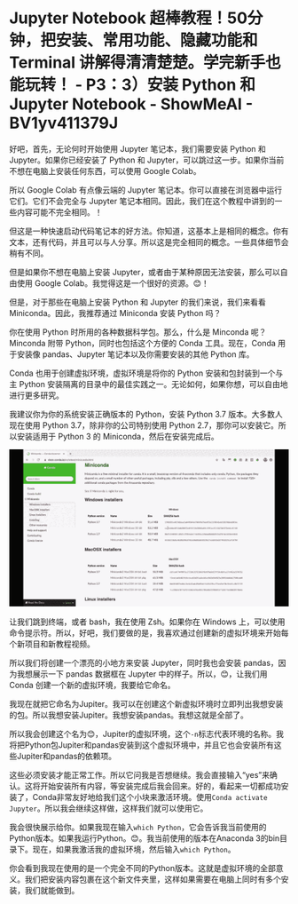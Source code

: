# Jupyter Notebook 超棒教程！50分钟，把安装、常用功能、隐藏功能和 Terminal 讲解得清清楚楚。学完新手也能玩转！ - P3：3）安装 Python 和 Jupyter Notebook - ShowMeAI - BV1yv411379J

好吧，首先，无论何时开始使用 Jupyter 笔记本，我们需要安装 Python 和 Jupyter。如果你已经安装了 Python 和 Jupyter，可以跳过这一步。如果你当前不想在电脑上安装任何东西，可以使用 Google Colab。

所以 Google Colab 有点像云端的 Jupyter 笔记本。你可以直接在浏览器中运行它们。它们不会完全与 Jupyter 笔记本相同。因此，我们在这个教程中讲到的一些内容可能不完全相同。！[](img/24269f09b2e2abd266b25b0fac109bf2_1.png)

但这是一种快速启动代码笔记本的好方法。你知道，这基本上是相同的概念。你有文本，还有代码，并且可以与人分享。所以这是完全相同的概念。一些具体细节会稍有不同。

但是如果你不想在电脑上安装 Jupyter，或者由于某种原因无法安装，那么可以自由使用 Google Colab。我觉得这是一个很好的资源。😊！[](img/24269f09b2e2abd266b25b0fac109bf2_3.png)

但是，对于那些在电脑上安装 Python 和 Jupyter 的我们来说，我们来看看 Miniconda。因此，我推荐通过 Miniconda 安装 Python 吗？

你在使用 Python 时所用的各种数据科学包。那么，什么是 Minconda 呢？Minconda 附带 Python，同时也包括这个方便的 Conda 工具。现在，Conda 用于安装像 pandas、Jupyter 笔记本以及你需要安装的其他 Python 库。

Conda 也用于创建虚拟环境，虚拟环境是将你的 Python 安装和包封装到一个与主 Python 安装隔离的目录中的最佳实践之一。无论如何，如果你想，可以自由地进行更多研究。

我建议你为你的系统安装正确版本的 Python，安装 Python 3.7 版本。大多数人现在使用 Python 3.7，除非你的公司特别使用 Python 2.7，那你可以安装它。所以安装适用于 Python 3 的 Miniconda，然后在安装完成后。

![](img/24269f09b2e2abd266b25b0fac109bf2_5.png)

让我们跳到终端，或者 bash，我在使用 Zsh。如果你在 Windows 上，可以使用命令提示符。所以，好吧，我们要做的是，我喜欢通过创建新的虚拟环境来开始每个新项目和新教程视频。

所以我们将创建一个漂亮的小地方来安装 Jupyter，同时我也会安装 pandas，因为我想展示一下 pandas 数据框在 Jupyter 中的样子。所以，😊，让我们用 Conda 创建一个新的虚拟环境，我要给它命名。

我现在就把它命名为Jupiter。我可以在创建这个新虚拟环境时立即列出我想安装的包。所以我想安装Jupiter。我想安装pandas。我想这就是全部了。

所以我会创建这个名为😊，Jupiter的虚拟环境，这个`-n`标志代表环境的名称。我将把Python包Jupiter和pandas安装到这个虚拟环境中，并且它也会安装所有这些Jupiter和pandas的依赖项。

这些必须安装才能正常工作。所以它问我是否想继续。我会直接输入“yes”来确认。这将开始安装所有内容，等安装完成后我会回来。好的，看起来一切都成功安装了，Conda非常友好地给我们这个小块来激活环境。使用`Conda activate Jupyter`。所以我会继续这样做，这样我们就可以使用它。

我会很快展示给你。如果我现在输入`which Python`，它会告诉我当前使用的Python版本。如果我运行Python。😊。我当前使用的版本在Anaconda 3的bin目录下。现在，如果我激活我的虚拟环境，然后输入`which Python`。

你会看到我现在使用的是一个完全不同的Python版本。这就是虚拟环境的全部意义。我们把安装内容包裹在这个新文件夹里，这样如果需要在电脑上同时有多个安装，我们就能做到。
